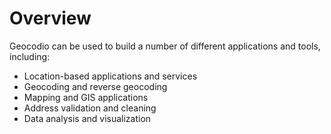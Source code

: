 # Overview

Geocodio can be used to build a number of different applications and tools,
including:

- Location-based applications and services
- Geocoding and reverse geocoding
- Mapping and GIS applications
- Address validation and cleaning
- Data analysis and visualization
